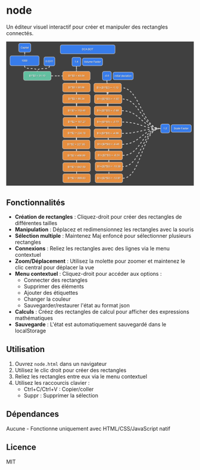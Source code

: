 # node
Un éditeur visuel interactif pour créer et manipuler des rectangles connectés.

![node maker](/node.png)

## Fonctionnalités

- **Création de rectangles** : Cliquez-droit pour créer des rectangles de différentes tailles
- **Manipulation** : Déplacez et redimensionnez les rectangles avec la souris
- **Sélection multiple** : Maintenez Maj enfoncé pour sélectionner plusieurs rectangles
- **Connexions** : Reliez les rectangles avec des lignes via le menu contextuel
- **Zoom/Déplacement** : Utilisez la molette pour zoomer et maintenez le clic central pour déplacer la vue
- **Menu contextuel** : Cliquez-droit pour accéder aux options :
  - Connecter des rectangles
  - Supprimer des éléments
  - Ajouter des étiquettes
  - Changer la couleur
  - Sauvegarder/restaurer l'état au format json
- **Calculs** : Créez des rectangles de calcul pour afficher des expressions mathématiques
- **Sauvegarde** : L'état est automatiquement sauvegardé dans le localStorage

## Utilisation

1. Ouvrez `node.html` dans un navigateur
2. Utilisez le clic droit pour créer des rectangles
3. Reliez les rectangles entre eux via le menu contextuel
4. Utilisez les raccourcis clavier :
   - Ctrl+C/Ctrl+V : Copier/coller
   - Suppr : Supprimer la sélection

## Dépendances

Aucune - Fonctionne uniquement avec HTML/CSS/JavaScript natif

## Licence

MIT
